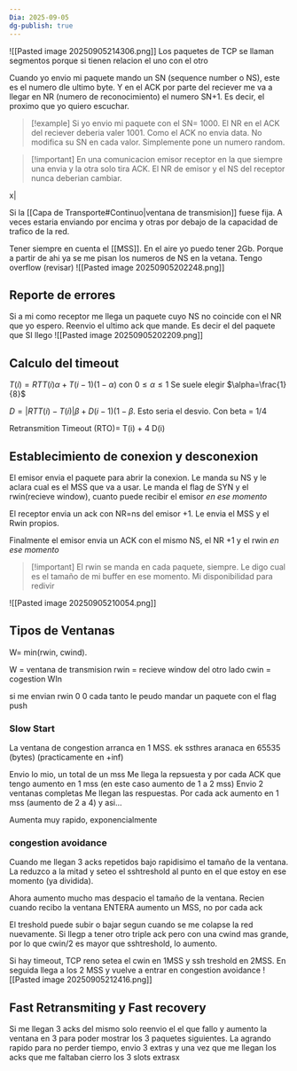```yaml
---
Dia: 2025-09-05
dg-publish: true
---
```



![[Pasted image 20250905214306.png]]
Los paquetes de TCP se llaman segmentos porque si tienen relacion el uno con el otro 

Cuando yo envio mi paquete mando un SN (sequence number o NS), este es el numero dle ultimo byte. Y en el ACK por parte del reciever me va a llegar en NR (numero de reconocimiento) el numero SN+1. Es decir, el proximo que yo quiero escuchar.

>[!example] Si yo envio mi paquete con el SN= 1000. El NR en el ACK del reciever deberia valer 1001. Como el ACK no envia data. No modifica su SN en cada valor. Simplemente pone un numero random. 


>[!important] En una comunicacion emisor receptor en la que siempre una envia y la otra solo tira ACK. El NR de emisor y el NS del receptor nunca deberian cambiar.

x|

Si la [[Capa de Transporte#Continuo|ventana de transmision]] fuese fija. A veces estaria enviando por encima y otras por debajo de la capacidad de trafico de la red.


Tener siempre en cuenta el [[MSS]]. En el aire yo puedo tener 2Gb. Porque a partir de ahi ya se me pisan los numeros de NS en la vetana. Tengo overflow (revisar)
![[Pasted image 20250905202248.png]]


## Reporte de errores

Si a mi como receptor me llega un paquete cuyo NS no coincide con el NR que yo espero. Reenvio el ultimo ack que mande. Es decir el del paquete que SI llego
![[Pasted image 20250905202209.png]]

## Calculo del timeout 
$T(i)= RTT(i) \alpha+T(i-1)(1-\alpha)$ con $0\leq \alpha \leq 1$ Se suele elegir $\alpha=\frac{1}{8}$

$D=|RTT(i)-T(i)| \beta + D(i-1) (1-\beta$. Esto seria el desvio. Con beta = 1/4

Retransmition Timeout (RTO)= T(i) + 4 D(i)


## Establecimiento de conexion y desconexion

El emisor envia el paquete para abrir la conexion. Le manda su NS y le aclara cual es el MSS que va a usar. Le manda el flag de SYN y el rwin(recieve window), cuanto puede recibir el emisor *en ese momento*

El receptor envia un ack con NR=ns del emisor +1. Le envia el MSS y el Rwin propios.

Finalmente el emisor envia un ACK con el mismo NS, el NR +1 y el rwin *en ese momento*

>[!important] El rwin se manda en cada paquete, siempre. Le digo cual es el tamaño de mi buffer en ese momento. Mi disponibilidad para redivir


![[Pasted image 20250905210054.png]]


## Tipos de Ventanas

W= min(rwin, cwind). 

W = ventana de transmision 
rwin = recieve window del otro lado
cwin = cogestion WIn

si me envian rwin 0 0 cada tanto le peudo mandar un paquete con el flag push

### Slow Start
La ventana de congestion arranca en 1 MSS. 
ek ssthres aranaca en 65535 (bytes) (practicamente en +inf)

Envio lo mio, un total de un mss
Me llega la repsuesta y por cada ACK que tengo aumento en 1 mss (en este caso aumento de 1 a 2 mss)
Envio 2 ventanas completas 
Me llegan las respuestas. Por cada ack aumento en 1 mss (aumento de 2 a 4)
y asi...

Aumenta muy rapido, exponencialmente

### congestion avoidance
Cuando me llegan 3 acks repetidos bajo rapidisimo el tamaño de la ventana. La reduzco a la mitad y seteo el sshtreshold al punto en el que estoy en ese momento (ya dividida).

Ahora aumento mucho mas despacio el tamaño de la ventana. Recien cuando recibo la ventana ENTERA aumento un MSS, no por cada ack

El treshold puede subir o bajar segun cuando se me colapse la red nuevamente. Si llegp a tener otro triple ack pero con una cwind mas grande, por lo que cwin/2 es mayor que sshtreshold, lo aumento.


Si hay timeout, TCP reno setea el cwin en 1MSS y ssh treshold en 2MSS. En seguida llega a los 2 MSS y vuelve a entrar en congestion avoidance
![[Pasted image 20250905212416.png]]


## Fast Retransmiting y Fast recovery

Si me llegan 3 acks del mismo solo reenvio el el que fallo y aumento la ventana en 3 para poder mostrar los 3 paquetes siguientes. La agrando rapido para no perder tiempo, envio 3 extras y una vez que me llegan los acks que me faltaban cierro los 3 slots extrasx